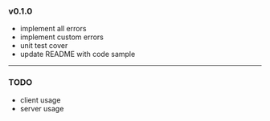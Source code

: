 ### v0.1.0

- implement all errors
- implement custom errors
- unit test cover
- update README with code sample

---

### TODO

- client usage
- server usage
